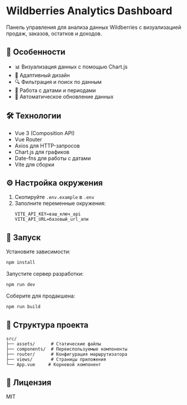 # Wildberries Analytics Dashboard

Панель управления для анализа данных Wildberries с визуализацией продаж, заказов, остатков и доходов.

## 🚀 Особенности

- 📊 Визуализация данных с помощью Chart.js
- 📱 Адаптивный дизайн
- 🔍 Фильтрация и поиск по данным
- 📅 Работа с датами и периодами
- 🔄 Автоматическое обновление данных

## 🛠 Технологии

- Vue 3 (Composition API)
- Vue Router
- Axios для HTTP-запросов
- Chart.js для графиков
- Date-fns для работы с датами
- Vite для сборки

## ⚙️ Настройка окружения

1. Скопируйте `.env.example` в `.env`
2. Заполните переменные окружения:
   ```
   VITE_API_KEY=ваш_ключ_api
   VITE_API_URL=базовый_url_апи
   ```

## 🚀 Запуск

Установите зависимости:
```sh
npm install
```

Запустите сервер разработки:
```sh
npm run dev
```

Соберите для продакшена:
```sh
npm run build
```

## 📝 Структура проекта

```
src/
├── assets/      # Статические файлы
├── components/  # Переиспользуемые компоненты
├── router/      # Конфигурация маршрутизатора
├── views/       # Страницы приложения
└── App.vue     # Корневой компонент
```

## 📄 Лицензия

MIT
